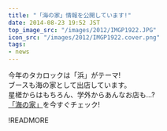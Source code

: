 ```yaml
---
title: "「海の家」情報を公開しています!"
date: 2014-08-23 19:52 JST
top_image_src: "/images/2012/IMGP1922.JPG"
icon_src: "/images/2012/IMGP1922.cover.png"
tags:
- news
---
```

今年のタカロックは「浜」がテーマ!  
ブースも海の家として出店しています。  
星槎からはもちろん、学外からあんなお店も...?  
[「海の家」](/booth.html)を今すぐチェック!

!READMORE